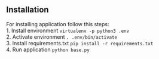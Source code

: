 ## Installation
For installing application follow this steps:  
    1. Install environment ```virtualenv -p python3 .env```  
    2. Activate environment ```. .env/bin/activate```  
    3. Install requirements.txt ```pip install -r requirements.txt```    
    4. Run application ```python base.py``` 
